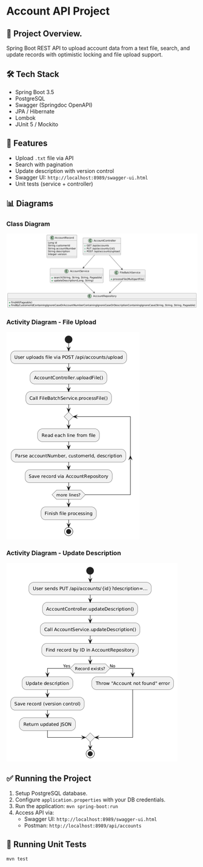 # Account API Project

## 🚀 Project Overview.
Spring Boot REST API to upload account data from a text file, search, and update records with optimistic locking and file upload support.

## 🛠 Tech Stack
- Spring Boot 3.5
- PostgreSQL
- Swagger (Springdoc OpenAPI)
- JPA / Hibernate
- Lombok
- JUnit 5 / Mockito

## 🔧 Features
- Upload `.txt` file via API
- Search with pagination
- Update description with version control
- Swagger UI: `http://localhost:8989/swagger-ui.html`
- Unit tests (service + controller)

## 📊 Diagrams
### Class Diagram
![Class Diagram](https://github.com/njamal/Account-API-Project/blob/main/class-diagram.png?raw=true)

### Activity Diagram - File Upload
![Activity Diagram - File Upload](https://github.com/njamal/Account-API-Project/blob/main/Activity_Diagram_File_Upload.png?raw=true)

### Activity Diagram - Update Description
![Activity Diagram - Update Description](https://github.com/njamal/Account-API-Project/blob/main/Activity_Diagram_Update_Description_Flow.png?raw=true)
## ✅ Running the Project
1. Setup PostgreSQL database.
2. Configure `application.properties` with your DB credentials.
3. Run the application: `mvn spring-boot:run`
4. Access API via:
    - Swagger UI: `http://localhost:8989/swagger-ui.html`
    - Postman: `http://localhost:8989/api/accounts`

## 🧪 Running Unit Tests
```bash
mvn test
